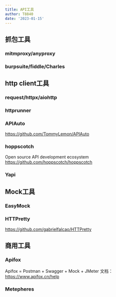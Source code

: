 ```yaml
---
title: API工具
author: T8840
date: '2023-01-15'
---
```


## 抓包工具
###  mitmproxy/anyproxy

### burpsuite/fiddle/Charles


## http client工具
###  request/httpx/aiohttp

###  httprunner

###  APIAuto
https://github.com/TommyLemon/APIAuto

###  hoppscotch
Open source API development ecosystem
https://github.com/hoppscotch/hoppscotch

###  Yapi


## Mock工具

###  EasyMock

###  HTTPretty
https://github.com/gabrielfalcao/HTTPretty


## 商用工具
###  Apifox
Apifox = Postman + Swagger + Mock + JMeter
文档：https://www.apifox.cn/help

###  Metepheres




